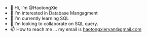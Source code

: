 - 👋 Hi, I’m @HaotongXie
- 👀 I’m interested in Database Mangagment
- 🌱 I’m currently learning SQL
- 💞️ I’m looking to collaborate on SQL query.
- 📫 How to reach me ... my email is haotongxieryan@gmail.com

<!---
HaotongXie/HaotongXie is a ✨ special ✨ repository because its `README.md` (this file) appears on your GitHub profile.
You can click the Preview link to take a look at your changes.
--->

